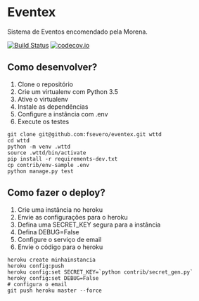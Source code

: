 # Eventex

Sistema de Eventos encomendado pela Morena.

[![Build Status](https://travis-ci.org/jwestarb/eventex-jwestarb.svg?branch=master)](https://travis-ci.org/jwestarb/eventex-jwestarb) 
[![codecov.io](https://codecov.io/github/jwestarb/eventex-jwestarb/coverage.svg?branch=master)](https://codecov.io/github/jwestarb/eventex-jwestarb?branch=master)

## Como desenvolver?

1. Clone o repositório
2. Crie um virtualenv com Python 3.5
3. Ative o virtualenv
4. Instale as dependências
5. Configure a instância com .env
6. Execute os testes

```console
git clone git@github.com:fsevero/eventex.git wttd
cd wttd
python -m venv .wttd
source .wttd/bin/activate
pip install -r requirements-dev.txt
cp contrib/env-sample .env
python manage.py test
```

## Como fazer o deploy?

1. Crie uma instância no heroku
2. Envie as configurações para o heroku
3. Defina uma SECRET_KEY segura para a instância
4. Defina DEBUG=False
5. Configure o serviço de email
6. Envie o código para o heroku

```console
heroku create minhainstancia
heroku config:push
heroku config:set SECRET_KEY=`python contrib/secret_gen.py`
heroky config:set DEBUG=False
# configura o email
git push heroku master --force
```